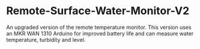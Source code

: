 # Remote-Surface-Water-Monitor-V2
An upgraded version of the remote temperature monitor. This version uses an MKR WAN 1310 Arduino for improved battery life and can measure water temperature, turbidity and level.

